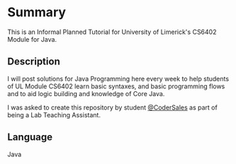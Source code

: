 # Summary

This is an Informal Planned Tutorial for University of Limerick's CS6402 Module for Java.

## Description

I will post solutions for Java Programming here every week to help students of UL Module CS6402 learn basic syntaxes, and basic programming flows and to aid logic building and knowledge of Core Java.

I was asked to create this repository by student [@CoderSales](https://github.com/CoderSales) as part of being a Lab Teaching Assistant.


## Language

Java
